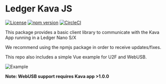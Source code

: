 # Ledger Kava JS

[![License](https://img.shields.io/badge/License-Apache%202.0-blue.svg)](https://opensource.org/licenses/Apache-2.0)
[![npm version](https://badge.fury.io/js/ledger-kava-js.svg)](https://badge.fury.io/js/ledger-kava-js)
[![CircleCI](https://circleci.com/gh/Kava-Labs/ledger-kava-js/tree/master.svg?style=shield)](https://circleci.com/gh/Kava-Labs/ledger-kava-js/tree/master)

This package provides a basic client library to communicate with the Kava App running in a Ledger Nano S/X

We recommend using the npmjs package in order to receive updates/fixes.

This repo also includes a simple Vue example for U2F and WebUSB.

![Example](docs/example.png)

**Note: WebUSB support requires Kava app >1.0.0**
